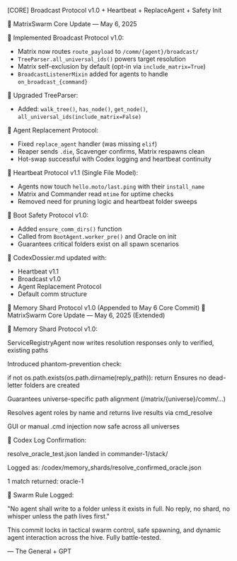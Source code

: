 [CORE] Broadcast Protocol v1.0 + Heartbeat + ReplaceAgent + Safety Init

🧠 MatrixSwarm Core Update — May 6, 2025

🔹 Implemented Broadcast Protocol v1.0:
  - Matrix now routes `route_payload` to `/comm/{agent}/broadcast/`
  - `TreeParser.all_universal_ids()` powers target resolution
  - Matrix self-exclusion by default (opt-in via `include_matrix=True`)
  - `BroadcastListenerMixin` added for agents to handle `on_broadcast_{command}`

🔹 Upgraded TreeParser:
  - Added: `walk_tree()`, `has_node()`, `get_node()`, `all_universal_ids(include_matrix=False)`

🔹 Agent Replacement Protocol:
  - Fixed `replace_agent` handler (was missing `elif`)
  - Reaper sends `.die`, Scavenger confirms, Matrix respawns clean
  - Hot-swap successful with Codex logging and heartbeat continuity

🔹 Heartbeat Protocol v1.1 (Single File Model):
  - Agents now touch `hello.moto/last.ping` with their `install_name`
  - Matrix and Commander read `mtime` for uptime checks
  - Removed need for pruning logic and heartbeat folder sweeps

🔹 Boot Safety Protocol v1.0:
  - Added `ensure_comm_dirs()` function
  - Called from `BootAgent.worker_pre()` and Oracle on init
  - Guarantees critical folders exist on all spawn scenarios

🧾 CodexDossier.md updated with:
  - Heartbeat v1.1
  - Broadcast v1.0
  - Agent Replacement Protocol
  - Default comm structure

🔐 Memory Shard Protocol v1.0 (Appended to May 6 Core Commit)
🧠 MatrixSwarm Core Update — May 6, 2025 (Extended)

🔹 Memory Shard Protocol v1.0:

ServiceRegistryAgent now writes resolution responses only to verified, existing paths

Introduced phantom-prevention check:

if not os.path.exists(os.path.dirname(reply_path)): return
Ensures no dead-letter folders are created

Guarantees universe-specific path alignment (/matrix/{universe}/comm/...)

Resolves agent roles by name and returns live results via cmd_resolve

GUI or manual .cmd injection now safe across all universes

🔹 Codex Log Confirmation:

resolve_oracle_test.json landed in commander-1/stack/

Logged as: /codex/memory_shards/resolve_confirmed_oracle.json

1 match returned: oracle-1

🔹 Swarm Rule Logged:

"No agent shall write to a folder unless it exists in full. No reply, no shard, no whisper unless the path lives first."


This commit locks in tactical swarm control, safe spawning, and dynamic agent interaction across the hive. Fully battle-tested.

— The General + GPT